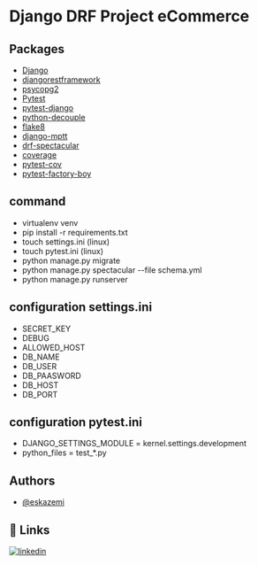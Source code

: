 
# Django DRF Project eCommerce


## Packages

 - [Django](https://www.djangoproject.com/)
 - [djangorestframework](https://www.django-rest-framework.org/)
 - [psycopg2](https://pypi.org/project/psycopg2/)
- [Pytest](https://docs.pytest.org/en/7.4.x/)
- [pytest-django](https://pytest-django.readthedocs.io/en/latest/)
- [python-decouple](https://pypi.org/project/python-decouple/)
- [flake8](https://flake8.pycqa.org/en/latest/)
- [django-mptt](https://django-mptt.readthedocs.io/en/latest/install.html)
- [drf-spectacular](https://drf-spectacular.readthedocs.io/en/latest/readme.html#)
- [coverage](https://coverage.readthedocs.io/en/7.3.1//)
- [pytest-cov](https://pypi.org/project/pytest-cov/)
- [pytest-factory-boy](https://pypi.org/project/pytest-factoryboy/)

## command
- virtualenv venv
- pip install -r requirements.txt
- touch settings.ini (linux)
- touch pytest.ini (linux)
- python manage.py migrate
- python manage.py spectacular --file schema.yml
- python manage.py runserver

## configuration settings.ini
- SECRET_KEY
- DEBUG
- ALLOWED_HOST
- DB_NAME
- DB_USER
- DB_PAASWORD
- DB_HOST
- DB_PORT

## configuration pytest.ini
- DJANGO_SETTINGS_MODULE = kernel.settings.development
- python_files = test_*.py

## Authors

- [@eskazemi](https://www.github.com/eskazemi)


## 🔗 Links
[![linkedin](https://img.shields.io/badge/linkedin-0A66C2?style=for-the-badge&logo=linkedin&logoColor=white)](https://www.linkedin.com/eskazemi)


